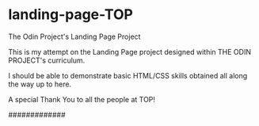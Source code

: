 # landing-page-TOP
The Odin Project's Landing Page Project

This is my attempt on the Landing Page project designed within
THE ODIN PROJECT's curriculum.

I should be able to demonstrate basic HTML/CSS skills obtained all along
the way up to here.

A special Thank You to all the people at TOP!


#############
